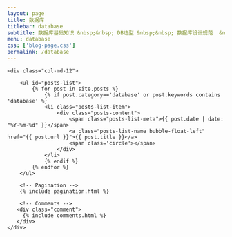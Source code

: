 ```yaml
---
layout: page
title: 数据库 
titlebar: database
subtitle: 数据库基础知识 &nbsp;&nbsp; DB选型 &nbsp;&nbsp; 数据库设计规范  &nbsp;&nbsp; Mysql &nbsp;&nbsp; 执行计划 &nbsp;&nbsp; sql优化 &nbsp;&nbsp; 分库分表 &nbsp;&nbsp; 事务 &nbsp;&nbsp; 锁机制 ...
menu: database
css: ['blog-page.css']
permalink: /database
---
```


<div class="row">

    <div class="col-md-12">

        <ul id="posts-list">
            {% for post in site.posts %}
                {% if post.category=='database' or post.keywords contains 'database' %}
                <li class="posts-list-item">
                    <div class="posts-content">
                        <span class="posts-list-meta">{{ post.date | date: "%Y-%m-%d" }}</span>
                        <a class="posts-list-name bubble-float-left" href="{{ post.url }}">{{ post.title }}</a>
                        <span class='circle'></span>
                    </div>
                </li>
                {% endif %}
            {% endfor %}
        </ul> 

        <!-- Pagination -->
        {% include pagination.html %}

        <!-- Comments -->
       <div class="comment">
         {% include comments.html %}
       </div>
    </div>

</div>
<script>
    $(document).ready(function(){

        // Enable bootstrap tooltip
        $("body").tooltip({ selector: '[data-toggle=tooltip]' });

    });
</script>